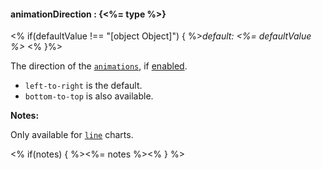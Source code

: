 #### **animationDirection** : {<%= type %>}

<% if(defaultValue !== "[object Object]") { %>*default: <%= defaultValue %>* <% }%>

The direction of the [`animations`](#config_config.chart.animations), if [enabled](#config_config.chart.animations.enable).  

* `left-to-right` is the default.
* `bottom-to-top` is also available.

**Notes:**

Only available for [`line`](#config_config.line) charts.

<% if(notes) { %><%= notes %><% } %>


